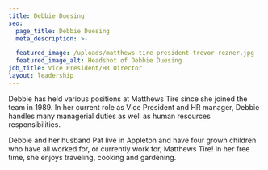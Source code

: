 ```yaml
---
title: Debbie Duesing
seo:
  page_title: Debbie Duesing
  meta_description: >-

  featured_image: /uploads/matthews-tire-president-trevor-rezner.jpg
  featured_image_alt: Headshot of Debbie Duesing
job_title: Vice President/HR Director
layout: leadership
---
```


Debbie has held various positions at Matthews Tire since she joined the team in 1989. In her current role as Vice President and HR manager, Debbie handles many managerial duties as well as human resources responsibilities.

Debbie and her husband Pat live in Appleton and have four grown children who have all worked for, or currently work for, Matthews Tire! In her free time, she enjoys traveling, cooking and gardening.
